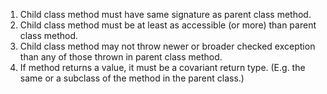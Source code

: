 1. Child class method must have same signature as parent class method.
2. Child class method must be at least as accessible (or more) than parent class method.
3. Child class method may not throw newer or broader checked exception than any of those thrown in parent class method.
4. If method returns a value, it must be a covariant return type. (E.g. the same or a subclass of the method in the parent class.)
